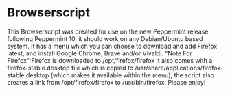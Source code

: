 # Browserscript
This Browserscript was created for use on the new Peppermint release, following Peppermint 10, it should work on any Debian/Ubuntu based system. It has a menu which you can choose to download and add Firefox latest, and install Google Chrome, Brave and/or Vivaldi.
"Note For Firefox":Firefox is downloaded to /opt/firefox/firefox it also comes with a firefox-stable.desktop file which is copied to /usr/share/applications/firefox-stable.desktop (which makes it available within the menu), the script also creates a link from /opt/firefox/firefox to /usr/bin/firefox.
Please enjoy!

